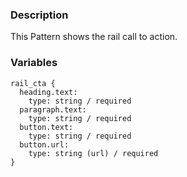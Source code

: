 ### Description
This Pattern shows the rail call to action.

### Variables
~~~
rail_cta {
  heading.text:
    type: string / required
  paragraph.text:
    type: string / required
  button.text:
    type: string / required
  button.url:
    type: string (url) / required
}
~~~
